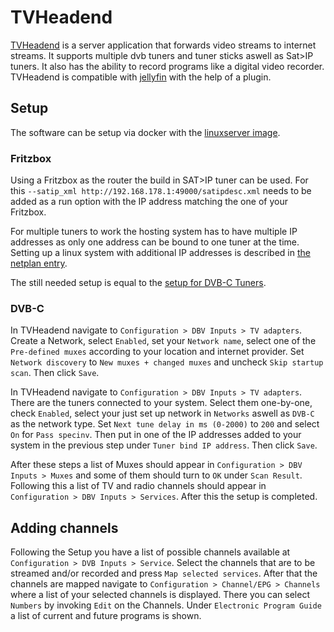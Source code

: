 # TVHeadend

[TVHeadend](https://tvheadend.org/) is a server application that forwards video
streams to internet streams.
It supports multiple dvb tuners and tuner sticks aswell as Sat>IP tuners.
It also has the ability to record programs like a digital video recorder.
TVHeadend is compatible with [jellyfin](./jellyfin.md#connect-tvheadend) with
the help of a plugin.

## Setup

The software can be setup via docker with the
[linuxserver image](./docker-images/linuxserver_-_tvheadend.md).

### Fritzbox

Using a Fritzbox as the router the build in SAT>IP tuner can be used.
For this `--satip_xml http://192.168.178.1:49000/satipdesc.xml` needs to be
added as a run option with the IP address matching the one of your Fritzbox.

For multiple tuners to work the hosting system has to have multiple IP addresses
as only one address can be bound to one tuner at the time.
Setting up a linux system with additional IP addresses is described in
[the netplan entry](./linux/netplan.md#add-more-ip-addresses-to-a-system).

The still needed setup is equal to the [setup for DVB-C Tuners](#dvb-c).

### DVB-C

In TVHeadend navigate to `Configuration > DBV Inputs > TV adapters`.
Create a Network, select `Enabled`, set your `Network name`, select one of the
`Pre-defined muxes` according to your location and internet provider.
Set `Network discovery` to `New muxes + changed muxes` and uncheck
`Skip startup scan`.
Then click `Save`.

In TVHeadend navigate to `Configuration > DBV Inputs > TV adapters`.
There are the tuners connected to your system.
Select them one-by-one, check `Enabled`, select your just set up network in
`Networks` aswell as `DVB-C` as the network type.
Set `Next tune delay in ms (0-2000)` to `200` and select `On` for
`Pass specinv`.
Then put in one of the IP addresses added to your system in the previous step
under `Tuner bind IP address`.
Then click `Save`.

After these steps a list of Muxes should appear in
`Configuration > DBV Inputs > Muxes` and some of them should turn to `OK` under
`Scan Result`.
Following this a list of TV and radio channels should appear in
`Configuration > DBV Inputs > Services`.
After this the setup is completed.

## Adding channels

Following the Setup you have a list of possible channels available at
`Configuration > DVB Inputs > Service`.
Select the channels that are to be streamed and/or recorded and press
`Map selected services`.
After that the channels are mapped navigate to
`Configuration > Channel/EPG > Channels` where a list of your selected channels
is displayed.
There you can select `Numbers` by invoking `Edit` on the Channels.
Under `Electronic Program Guide` a list of current and future programs is
shown.
